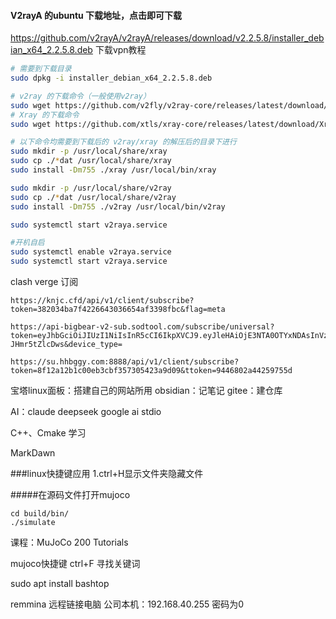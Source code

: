 #### V2rayA 的ubuntu 下载地址，点击即可下载
https://github.com/v2rayA/v2rayA/releases/download/v2.2.5.8/installer_debian_x64_2.2.5.8.deb
下载vpn教程
```bash
# 需要到下载目录
sudo dpkg -i installer_debian_x64_2.2.5.8.deb

# v2ray 的下载命令（一般使用v2ray）
sudo wget https://github.com/v2fly/v2ray-core/releases/latest/download/v2ray-linux-64.zip
# Xray 的下载命令
sudo wget https://github.com/xtls/xray-core/releases/latest/download/Xray-linux-64.zip

# 以下命令均需要到下载后的 v2ray/xray 的解压后的目录下进行
sudo mkdir -p /usr/local/share/xray
sudo cp ./*dat /usr/local/share/xray
sudo install -Dm755 ./xray /usr/local/bin/xray

sudo mkdir -p /usr/local/share/v2ray
sudo cp ./*dat /usr/local/share/v2ray
sudo install -Dm755 ./v2ray /usr/local/bin/v2ray

sudo systemctl start v2raya.service

#开机自启
sudo systemctl enable v2raya.service 
sudo systemctl start v2raya.service
```

clash verge 订阅
```
https://knjc.cfd/api/v1/client/subscribe?token=382034ba7f4226643036654af3398fbc&flag=meta
```
```
https://api-bigbear-v2-sub.sodtool.com/subscribe/universal?token=eyJhbGciOiJIUzI1NiIsInR5cCI6IkpXVCJ9.eyJleHAiOjE3NTA0OTYxNDAsInVzZXJJZCI6ImJkY2NlY2E0ZWQ2ZjRiYzE5ZTMwN2YwZmMxOTRjYTM5In0.P6FG4u9Na3x38myaqIBP014mBDzfnT-JHmr5tZlcDws&device_type=

```
```
https://su.hhbggy.com:8888/api/v1/client/subscribe?token=8f12a12b1c00eb3cbf357305423a9d09&ttoken=9446802a44259755d
```



宝塔linux面板：搭建自己的网站所用
obsidian：记笔记
gitee：建仓库

AI：claude    deepseek   google ai stdio

C++、Cmake  学习

MarkDawn

###linux快捷键应用
1.ctrl+H显示文件夹隐藏文件


#####在源码文件打开mujoco
```
cd build/bin/
./simulate 
```


课程：MuJoCo 200 Tutorials

mujoco快捷键
ctrl+F 寻找关键词

sudo apt install bashtop

remmina 远程链接电脑
公司本机：192.168.40.255
密码为0
